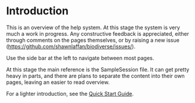 # Introduction #

This is an overview of the help system.  At this stage the system is very much a work in progress.  Any constructive feedback is appreciated, either through comments on the pages themselves, or by raising a new issue (https://github.com/shawnlaffan/biodiverse/issues/).

Use the side bar at the left to navigate between most pages.

At this stage the main reference is the SampleSession file.  It can get pretty heavy in parts, and there are plans to separate the content into their own pages, leaving an easier to read overview.

For a lighter introduction, see the [Quick Start Guide](https://code.google.com/p/biodiverse/wiki/Downloads?ts=1411074994&updated=Downloads#Quick_Start_Guide).